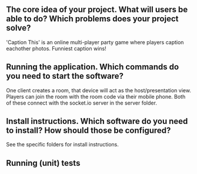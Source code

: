 ## The core idea of your project. What will users be able to do? Which problems does your project solve?
'Caption This' is an online multi-player party game where players caption eachother photos. Funniest caption wins!

## Running the application. Which commands do you need to start the software?
One client creates a room, that device will act as the host/presentation view. Players can join the room with the room code via their mobile phone. Both of these connect with the socket.io server in the server folder.

## Install instructions. Which software do you need to install? How should those be configured?
See the specific folders for install instructions.

## Running (unit) tests
